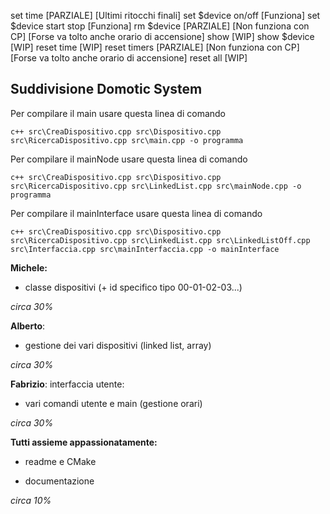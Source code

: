 
set time  [PARZIALE] [Ultimi ritocchi finali]
set $device on/off [Funziona]
set $device start stop [Funziona]
rm $device  [PARZIALE] [Non funziona con CP] [Forse va tolto anche orario di accensione]
show  [WIP]
show $device  [WIP]
reset time  [WIP]
reset timers [PARZIALE] [Non funziona con CP] [Forse va tolto anche orario di accensione]
reset all [WIP]

## Suddivisione Domotic System

Per compilare il main usare questa linea di comando
  ```
  c++ src\CreaDispositivo.cpp src\Dispositivo.cpp src\RicercaDispositivo.cpp src\main.cpp -o programma
  ```
Per compilare il mainNode usare questa linea di comando
  ```
  c++ src\CreaDispositivo.cpp src\Dispositivo.cpp src\RicercaDispositivo.cpp src\LinkedList.cpp src\mainNode.cpp -o programma
  ```
Per compilare il mainInterface usare questa linea di comando
  ```
  c++ src\CreaDispositivo.cpp src\Dispositivo.cpp src\RicercaDispositivo.cpp src\LinkedList.cpp src\LinkedListOff.cpp src\Interfaccia.cpp src\mainInterfaccia.cpp -o mainInterface
  ```
**Michele:**

 - classe dispositivi (+ id specifico tipo 00-01-02-03...)

*circa 30%*

**Alberto**:
 - gestione dei vari dispositivi (linked list, array)

*circa 30%*

**Fabrizio**:
interfaccia utente: 

 - vari comandi utente e main (gestione orari)

*circa 30%*

**Tutti assieme appassionatamente:**

 - readme e CMake

 - documentazione

*circa 10%*

